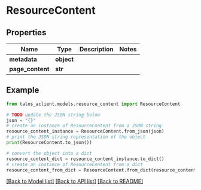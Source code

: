 # ResourceContent


## Properties

Name | Type | Description | Notes
------------ | ------------- | ------------- | -------------
**metadata** | **object** |  | 
**page_content** | **str** |  | 

## Example

```python
from talos_aclient.models.resource_content import ResourceContent

# TODO update the JSON string below
json = "{}"
# create an instance of ResourceContent from a JSON string
resource_content_instance = ResourceContent.from_json(json)
# print the JSON string representation of the object
print(ResourceContent.to_json())

# convert the object into a dict
resource_content_dict = resource_content_instance.to_dict()
# create an instance of ResourceContent from a dict
resource_content_from_dict = ResourceContent.from_dict(resource_content_dict)
```
[[Back to Model list]](../README.md#documentation-for-models) [[Back to API list]](../README.md#documentation-for-api-endpoints) [[Back to README]](../README.md)


